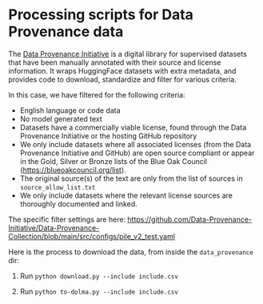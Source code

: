 # Processing scripts for Data Provenance data

The [Data Provenance Initiative](https://www.dataprovenance.org) is a digital library for supervised datasets that have been manually annotated with their source and license information. It wraps HuggingFace datasets with extra metadata, and provides code to download, standardize and filter for various criteria.

In this case, we have filtered for the following criteria:
* English language or code data
* No model generated text
* Datasets have a commercially viable license, found through the Data Provenance Initiative or the hosting GitHub repository
* We only include datasets where all associated licenses (from the Data Provenance Initiative and GitHub) are open source compliant or appear in the Gold, Silver or Bronze lists of the Blue Oak Council (https://blueoakcouncil.org/list).
* The original source(s) of the text are only from the list of sources in `source_allow_list.txt`
* We only include datasets where the relevant license sources are thoroughly documented and linked.

The specific filter settings are here: https://github.com/Data-Provenance-Initiative/Data-Provenance-Collection/blob/main/src/configs/pile_v2_test.yaml


Here is the process to download the data, from inside the `data_provenance` dir:

1. Run `python download.py --include include.csv`

2. Run `python to-dolma.py --include include.csv`
